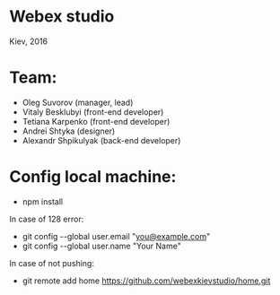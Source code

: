 # Webex studio

Kiev, 2016

# Team:
- Oleg Suvorov (manager, lead)
- Vitaly Besklubyi (front-end developer)
- Tetiana Karpenko (front-end developer)
- Andrei Shtyka (designer)
- Alexandr Shpikulyak (back-end developer)

# Config local machine:

- npm install

In case of 128 error:
- git config --global user.email "you@example.com"
- git config --global user.name "Your Name"

In case of not pushing:
- git remote add home https://github.com/webexkievstudio/home.git
